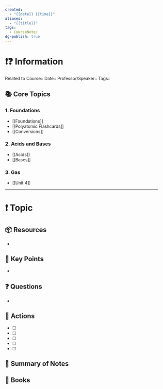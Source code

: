 ```yaml
---
created:
  - "{{date}} {{time}}"
aliases:
  - "{{title}}"
tags:
  - CourseNote/
dg-publish: true
---
```


# ❗❓ Information
Related to Course::
Date::
Professor/Speaker::
Tags::
## 📚 **Core Topics**

### 1. **Foundations**
* [[Foundations]]
* [[Polyatomic Flashcards]]
* [[Conversions]]
### 2. **Acids and Bases**
* [[Acids]]
* [[Bases]]
### 3. **Gas**
* [[Unit 4]]
---
# ❗ Topic

 
## 📦 Resources
* 
## 🔑 Key Points
- 
## ❓ Questions
- 
## 🎯 Actions
- [ ] 
- [ ] 
- [ ] 
- [ ] 
- [ ] 
## 📃 Summary of Notes

## 📔 Books